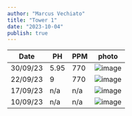 ```yaml
---
author: "Marcus Vechiato"
title: "Tower 1"
date: "2023-10-04"
publish: true
--- 
```


| Date     | PH   | PPM  | photo |
| -------- | ---- | ---- | ---   |
| 30/09/23 | 5.95 | 770  | ![image](/obsidian/tower230930.jpg) |
| 22/09/23 | 9    | 770  | ![image](/obsidian/tower230922.jpg) | 
| 17/09/23 | n/a  | n/a  | ![image](/obsidian/tower230917.png) |
| 10/09/23 | n/a  | n/a  | ![image](/obsidian/tower230923.png) |

